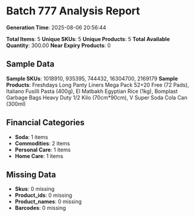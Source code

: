 # Batch 777 Analysis Report

**Generation Time**: 2025-08-06 20:56:44

**Total Items**: 5
**Unique SKUs**: 5
**Unique Products**: 5
**Total Available Quantity**: 300.00
**Near Expiry Products**: 0

## Sample Data
**Sample SKUs**: 1018910, 935395, 744432, 16304700, 2169179
**Sample Products**: Freshdays Long Panty Liners Mega Pack 52+20 Free (72 Pads), Italiano Fusilli Pasta (400g), El Matbakh Egyptian Rice (1kg), Bomplast Garbage Bags Heavy Duty 1/2 Kilo (70cm*90cm), V Super Soda Cola Can (300ml)

## Financial Categories
- **Soda**: 1 items
- **Commodities**: 2 items
- **Personal Care**: 1 items
- **Home Care**: 1 items

## Missing Data
- **Skus**: 0 missing
- **Product_ids**: 0 missing
- **Product_names**: 0 missing
- **Barcodes**: 0 missing
